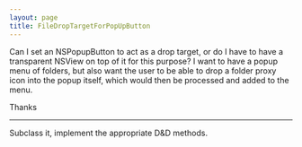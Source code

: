 ```yaml
---
layout: page
title: FileDropTargetForPopUpButton
---
```




Can I set an NSPopupButton to act as a drop target, or do I have to have a transparent NSView on top of it for this purpose?  I want to have a popup menu of folders, but also want the user to be able to drop a folder proxy icon into the popup itself, which would then be processed and added to the menu.

Thanks

----

Subclass it, implement the appropriate D&D methods.

